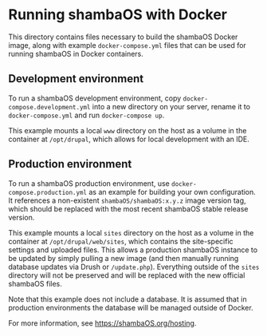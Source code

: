 # Running shambaOS with Docker

This directory contains files necessary to build the shambaOS Docker image, along
with example `docker-compose.yml` files that can be used for running shambaOS in
Docker containers.

## Development environment

To run a shambaOS development environment, copy `docker-compose.development.yml`
into a new directory on your server, rename it to `docker-compose.yml` and run
`docker-compose up`.

This example mounts a local `www` directory on the host as a volume in the
container at `/opt/drupal`, which allows for local development with an IDE.

## Production environment

To run a shambaOS production environment, use `docker-compose.production.yml` as
an example for building your own configuration. It references a non-existent
`shambaOS/shambaOS:x.y.z` image version tag, which should be replaced with the most
recent shambaOS stable release version.

This example mounts a local `sites` directory on the host as a volume in the
container at `/opt/drupal/web/sites`, which contains the site-specific settings
and uploaded files. This allows a production shambaOS instance to be updated by
simply pulling a new image (and then manually running database updates via Drush
or `/update.php`). Everything outside of the `sites` directory will not be
preserved and will be replaced with the new official shambaOS files.

Note that this example does not include a database. It is assumed that in
production environments the database will be managed outside of Docker.

For more information, see https://shambaOS.org/hosting.
